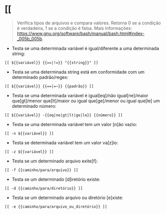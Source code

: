 # [[

> Verifica tipos de arquivos e compara valores.
> Retorna 0 se a condição é verdadeira, 1 se a condição é falsa.
> Mais informações: <https://www.gnu.org/software/bash/manual/bash.html#index-_005b_005b>.

- Testa se uma determinada variável é igual/diferente a uma determinada string:

`[[ ${{variável}} {{==|!=}} "{{string}}" ]]`

- Testa se uma determinada string está em conformidade com um determinado padrão/regex:

`[[ ${{variável}} {{==|=~}} {{padrão}} ]]`

- Testa se uma determinada variável é igual[eq]/não igual[ne]/maior que[gt]/menor que[lt]/maior ou igual que[ge]/menor ou igual que[le] um determinado número:

`[[ ${{variável}} -{{eq|ne|gt|lt|ge|le}} {{número}} ]]`

- Testa se uma determinada variável tem um valor [n]ão vazio:

`[[ -n ${{variável}} ]]`

- Testa se determinada variável tem um valor va[z]io:

`[[ -z ${{variável}} ]]`

- Testa se um determinado arquivo exite[f]:

`[[ -f {{caminho/para/arquivo}} ]]`

- Testa se um determinado [d]iretório existe:

`[[ -d {{caminho/para/diretório}} ]]`

- Testa se um determinado arquivo ou diretório [e]xiste:

`[[ -e {{caminho/para/arquivo_ou_diretório}} ]]`
